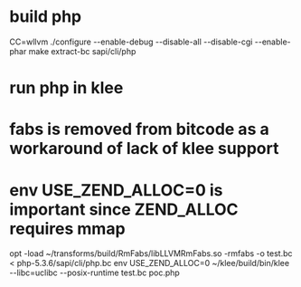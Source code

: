 # build php
CC=wllvm ./configure --enable-debug --disable-all --disable-cgi --enable-phar
make
extract-bc sapi/cli/php

# run php in klee
# fabs is removed from bitcode as a workaround of lack of klee support
# env USE_ZEND_ALLOC=0 is important since ZEND_ALLOC requires mmap
opt -load ~/transforms/build/RmFabs/libLLVMRmFabs.so -rmfabs -o test.bc < php-5.3.6/sapi/cli/php.bc
env USE_ZEND_ALLOC=0 ~/klee/build/bin/klee --libc=uclibc --posix-runtime test.bc poc.php

